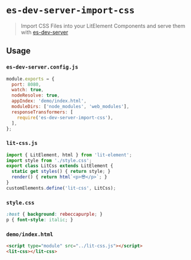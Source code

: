 # `es-dev-server-import-css`

> Import CSS Files into your LitElement Components and serve them with [es-dev-server](http://npm.im/es-dev-server)

## Usage

### `es-dev-server.config.js`
```js
module.exports = {
  port: 8080,
  watch: true,
  nodeResolve: true,
  appIndex: 'demo/index.html',
  moduleDirs: ['node_modules', 'web_modules'],
  responseTransformers: [
    require('es-dev-server-import-css'),
  ],
};
```

### `lit-css.js`
```js
import { LitElement, html } from 'lit-element';
import style from './style.css';
export class LitCss extends LitElement {
  static get styles() { return style; }
  render() { return html`<p>😎</p>`; }
}
customElements.define('lit-css', LitCss);
```

### `style.css`
```css
:host { background: rebeccapurple; }
p { font-style: italic; }
```

### `demo/index.html`
```html
<script type="module" src="../lit-css.js"></script>
<lit-css></lit-css>
```

